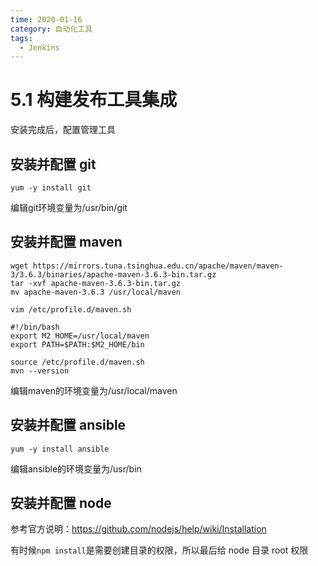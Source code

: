 ```yaml
---
time: 2020-01-16
category: 自动化工具
tags:
  - Jenkins
---
```


# 5.1 构建发布工具集成

安装完成后，配置管理工具

## 安装并配置 git

```shell
yum -y install git
```


编辑git环境变量为/usr/bin/git

## 安装并配置 maven

```shell
wget https://mirrors.tuna.tsinghua.edu.cn/apache/maven/maven-3/3.6.3/binaries/apache-maven-3.6.3-bin.tar.gz
tar -xvf apache-maven-3.6.3-bin.tar.gz
mv apache-maven-3.6.3 /usr/local/maven
```

`vim /etc/profile.d/maven.sh`

```shell
#!/bin/bash
export M2_HOME=/usr/local/maven
export PATH=$PATH:$M2_HOME/bin
```

```
source /etc/profile.d/maven.sh
mvn --version
```

编辑maven的环境变量为/usr/local/maven

## 安装并配置 ansible

```shell
yum -y install ansible
```

编辑ansible的环境变量为/usr/bin

## 安装并配置 node

参考官方说明：https://github.com/nodejs/help/wiki/Installation

有时候`npm install`是需要创建目录的权限，所以最后给 node 目录 root 权限

